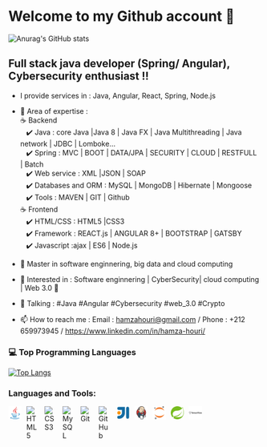 # Welcome to my Github account 👋 

![Anurag's GitHub stats](https://github-readme-stats.vercel.app/api?username=hamzahouri&theme=blue-green&show_icons=true)
## Full stack java developer (Spring/ Angular), Cybersecurity enthusiast !!
-  I provide services in : Java, Angular, React, Spring, Node.js
- 👀 Area of expertise  :<br>
        ☕ Backend  <br>
           &nbsp; &nbsp;✔️ Java  : core Java |Java 8 | Java FX | Java Multithreading | Java network | JDBC | Lomboke... <br>
          &nbsp; &nbsp;✔️ Spring : MVC | BOOT | DATA/JPA | SECURITY | CLOUD | RESTFULL | Batch <br>
          &nbsp; &nbsp;✔️ Web service : XML |JSON | SOAP <br>
          &nbsp; &nbsp;✔️ Databases and ORM : MySQL | MongoDB | Hibernate | Mongoose  <br>
          &nbsp; &nbsp;✔️ Tools : MAVEN | GIT | Github <br>
           ☕ Frontend <br>
           &nbsp; &nbsp;✔️ HTML/CSS : HTML5 |CSS3 <br>
          &nbsp; &nbsp;✔️ Framework : REACT.js | ANGULAR 8+ | BOOTSTRAP | GATSBY <br>
          &nbsp; &nbsp;✔️  Javascript :ajax | ES6 | Node.js <br>
        
- 🌱 Master in  software enginnering, big data and cloud computing<br>
- 📖 Interested in : Software enginnering | CyberSecurity| cloud computing | Web 3.0 🤣 <br>
- 👯 Talking : #Java #Angular #Cybersecurity #web_3.0 #Crypto <br>
- 📫 How to reach me : Email : hamzahouri@gmail.com / Phone : +212 659973945 / https://www.linkedin.com/in/hamza-houri/ <br>


### 💻 Top Programming Languages

[![Top Langs](https://github-readme-stats.vercel.app/api/top-langs/?username=hamzahouri&layout=compact&theme=blue-green)](https://github.com/anuraghazra/github-readme-stats)

### Languages and Tools:
<img align="left" alt="java" width="26px" src="https://github.com/devicons/devicon/blob/master/icons/java/java-original.svg" style="padding-right:10px;" />
<img align="left" alt="HTML5" width="26px" src="https://cdn.jsdelivr.net/gh/devicons/devicon/icons/html5/html5-original.svg" style="padding-right:10px;" />
<img align="left" alt="CSS3" width="26px" src="https://cdn.jsdelivr.net/gh/devicons/devicon/icons/css3/css3-original.svg" style="padding-right:10px;" />
<img align="left" alt="MySQL" width="26px" src="https://cdn.jsdelivr.net/gh/devicons/devicon/icons/mysql/mysql-original.svg" style="padding-right:10px;" />
<img align="left" alt="Git" width="26px" src="https://cdn.jsdelivr.net/gh/devicons/devicon/icons/git/git-original.svg" style="padding-right:10px;" />
<img align="left" alt="GitHub" width="26px" src="https://user-images.githubusercontent.com/3369400/139447912-e0f43f33-6d9f-45f8-be46-2df5bbc91289.png" style="padding-right:10px;" />
<img align="left" alt="Intellij" width="26px" src="https://github.com/devicons/devicon/blob/master/icons/intellij/intellij-original.svg" style="padding-right:10px;" />

<img align="left" alt="Jenkins" width="26px" src="https://github.com/devicons/devicon/blob/master/icons/jenkins/jenkins-original.svg" style="padding-right:10px;" />
<img align="left" alt="Jupyter" width="26px" src="https://github.com/devicons/devicon/blob/master/icons/jupyter/jupyter-original.svg" style="padding-right:10px;" />


<img align="left" alt="Spring" width="26px" src="https://github.com/devicons/devicon/blob/master/icons/spring/spring-original.svg" style="padding-right:10px;" />

<img align="left" alt="Tensorflow" width="26px" src="https://github.com/devicons/devicon/blob/master/icons/tensorflow/tensorflow-line-wordmark.svg" style="padding-right:10px;" />



